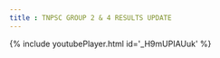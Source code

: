 ```yaml
---
title : TNPSC GROUP 2 & 4 RESULTS UPDATE
---
```






{% include youtubePlayer.html id='_H9mUPIAUuk' %}
